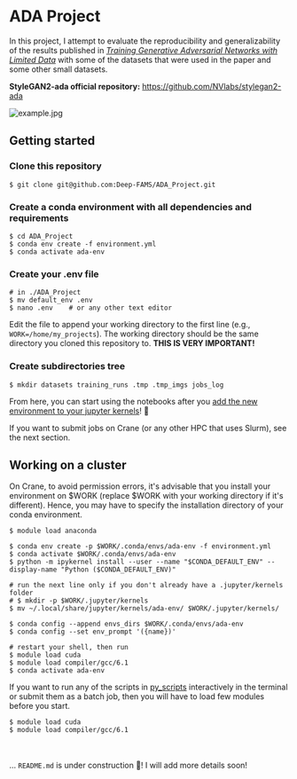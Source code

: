 # ADA Project

In this project, I attempt to evaluate the reproducibility and generalizability of the results published in *[Training Generative Adversarial Networks with Limited Data](https://arxiv.org/abs/2006.06676)* with some of the datasets that were used in the paper and some other small datasets.

**StyleGAN2-ada official repository:** https://github.com/NVlabs/stylegan2-ada


![example.jpg](https://i.ibb.co/vD5Z74q/ddb309dc0571.jpg "AFHQ-WILD_training-runs/00004-AFHQ-WILD_custom-auto2-resumecustom/fakes004382.png")


## Getting started
### Clone this repository
```shell
$ git clone git@github.com:Deep-FAMS/ADA_Project.git
```
### Create a conda environment with all dependencies and requirements
```shell
$ cd ADA_Project
$ conda env create -f environment.yml
$ conda activate ada-env
```

### Create your .env file
```shell
# in ./ADA_Project
$ mv default_env .env
$ nano .env    # or any other text editor
```
Edit the file to append your working directory to the first line (e.g., `WORK=/home/my_projects`). The working directory should be the same directory you cloned this repository to. **THIS IS VERY IMPORTANT!**


### Create subdirectories tree
```shell
$ mkdir datasets training_runs .tmp .tmp_imgs jobs_log 
```

From here, you can start using the notebooks after you [add the new environment to your jupyter kernels](https://ipython.readthedocs.io/en/stable/install/kernel_install.html#kernels-for-different-environments)! :tada:

If you want to submit jobs on Crane (or any other HPC that uses Slurm), see the next section.


## Working on a cluster

On Crane, to avoid permission errors, it's advisable that you install your environment on $WORK (replace $WORK with your working directory if it's different). Hence, you may have to specify the installation directory of your conda environment.

```shell
$ module load anaconda

$ conda env create -p $WORK/.conda/envs/ada-env -f environment.yml
$ conda activate $WORK/.conda/envs/ada-env
$ python -m ipykernel install --user --name "$CONDA_DEFAULT_ENV" --display-name "Python ($CONDA_DEFAULT_ENV)"

# run the next line only if you don't already have a .jupyter/kernels folder
# $ mkdir -p $WORK/.jupyter/kernels
$ mv ~/.local/share/jupyter/kernels/ada-env/ $WORK/.jupyter/kernels/

$ conda config --append envs_dirs $WORK/.conda/envs/ada-env
$ conda config --set env_prompt '({name})'

# restart your shell, then run
$ module load cuda
$ module load compiler/gcc/6.1
$ conda activate ada-env
```

If you want to run any of the scripts in [py_scripts](./py_scripts) interactively in the terminal or submit them as a batch job, then you will have to load few modules before you start.
```shell
$ module load cuda
$ module load compiler/gcc/6.1
```

<br></br>
... `README.md` is under construction 👷‍! I will add more details soon!
